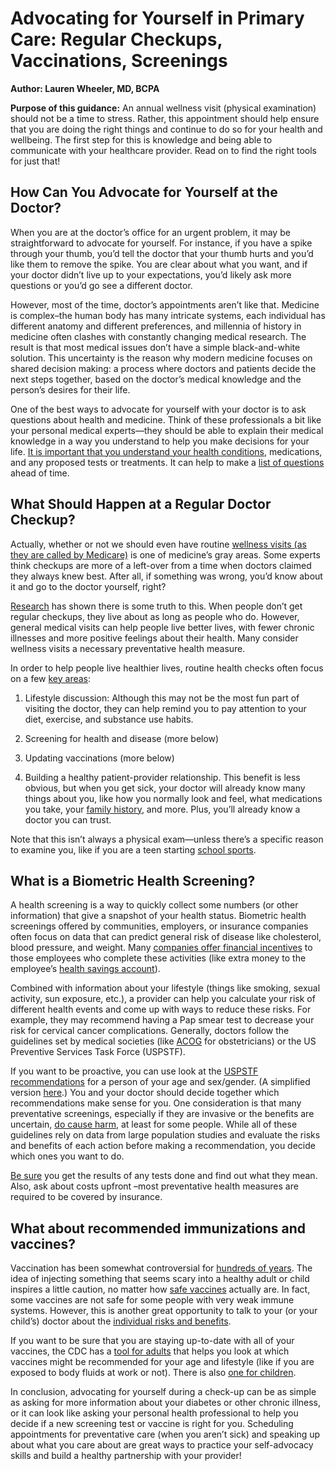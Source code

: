# Advocating for Yourself in Primary Care: Regular Checkups, Vaccinations, Screenings

**Author: Lauren Wheeler, MD, BCPA** 

**Purpose of this guidance:** An annual wellness visit (physical examination) should not be a time to stress. Rather, this appointment should help ensure that you are doing the right things and continue to do so for your health and wellbeing. The first step for this is knowledge and being able to communicate with your healthcare provider. Read on to find the right tools for just that!

## How Can You Advocate for Yourself at the Doctor?

When you are at the doctor’s office for an urgent problem, it may be straightforward to advocate for yourself. For instance, if you have a spike through your thumb, you’d tell the doctor that your thumb hurts and you’d like them to remove the spike. You are clear about what you want, and if your doctor didn’t live up to your expectations, you’d likely ask more questions or you’d go see a different doctor. 

However, most of the time, doctor’s appointments aren’t like that. Medicine is complex–the human body has many intricate systems, each individual has different anatomy and different preferences, and millennia of history in medicine often clashes with constantly changing medical research. The result is that most medical issues don’t have a simple black-and-white solution. This uncertainty is the reason why modern medicine focuses on shared decision making: a process where doctors and patients decide the next steps together, based on the doctor’s medical knowledge and the person’s desires for their life.

One of the best ways to advocate for yourself with your doctor is to ask questions about health and medicine. Think of these professionals a bit like your personal medical experts—they should be able to explain their medical knowledge in a way you understand to help you make decisions for your life. [It is important that you understand your health conditions](https://www.nia.nih.gov/health/what-should-i-ask-my-doctor-during-checkup), medications, and any proposed tests or treatments. It can help to make a [list of questions](https://www.ahrq.gov/questions/question-builder/online.html) ahead of time. 

## What Should Happen at a Regular Doctor Checkup?

Actually, whether or not we should even have routine [wellness visits (as they are called by Medicare)](https://www.medicare.gov/coverage/yearly-wellness-visits) is one of medicine’s gray areas. Some experts think checkups are more of a left-over from a time when doctors claimed they always knew best. After all, if something was wrong, you’d know about it and go to the doctor yourself, right?

[Research](https://doi.org/10.1001/jama.2021.6524) has shown there is some truth to this. When people don’t get regular checkups, they live about as long as people who do. However, general medical visits can help people live better lives, with fewer chronic illnesses and more positive feelings about their health. Many consider wellness visits a necessary preventative health measure.  

In order to help people live healthier lives, routine health checks often focus on a few [key areas](https://medlineplus.gov/ency/article/002125.htm):

1. Lifestyle discussion: Although this may not be the most fun part of visiting the doctor, they can help remind you to pay attention to your diet, exercise, and substance use habits.

2. Screening for health and disease (more below)

3. Updating vaccinations (more below) 

4. Building a healthy patient-provider relationship. This benefit is less obvious, but when you get sick, your doctor will already know many things about you, like how you normally look and feel, what medications you take, your [family history](https://cbiit.github.io/FHH/html/index.html), and more. Plus, you’ll already know a doctor you can trust.

Note that this isn’t always a physical exam—unless there’s a specific reason to examine you, like if you are a teen starting [school sports](https://www.aap.org/en/patient-care/preparticipation-physical-evaluation/).

## What is a Biometric Health Screening?

A health screening is a way to quickly collect some numbers (or other information) that give a snapshot of your health status. Biometric health screenings offered by communities, employers, or insurance companies often focus on data that can predict general risk of disease like cholesterol, blood pressure, and weight. Many [companies offer financial incentives](https://www.kff.org/report-section/ehbs-2015-section-twelve-health-risk-assessment-biometrics-screening-and-wellness-programs/) to those employees who complete these activities (like extra money to the employee’s [health savings account](https://www.healthcare.gov/glossary/health-savings-account-hsa/)). 

Combined with information about your lifestyle (things like smoking, sexual activity, sun exposure, etc.), a provider can help you calculate your risk of different health events and come up with ways to reduce these risks. For example, they may recommend having a Pap smear test to decrease your risk for cervical cancer complications. Generally, doctors follow the guidelines set by medical societies (like [ACOG](https://www.acog.org/womens-health/healthy-living/screening-and-prevention) for obstetricians) or the US Preventive Services Task Force (USPSTF).

If you want to be proactive, you can use look at the [USPSTF recommendations](https://www.uspreventiveservicestaskforce.org/webview/#!/) for a person of your age and sex/gender. (A simplified version [here](https://health.gov/myhealthfinder).) You and your doctor should decide together which recommendations make sense for you. One consideration is that many preventative screenings, especially if they are invasive or the benefits are uncertain, [do cause harm](https://www.ncbi.nlm.nih.gov/pmc/articles/PMC5507224/), at least for some people. While all of these guidelines rely on data from large population studies and evaluate the risks and benefits of each action before making a recommendation, you decide which ones you want to do.

[Be sure](https://health.gov/myhealthfinder/doctor-visits/screening-tests/get-screened#take-action-tab) you get the results of any tests done and find out what they mean. Also, ask about costs upfront –most preventative health measures are required to be covered by insurance. 

## What about recommended immunizations and vaccines?

Vaccination has been somewhat controversial for [hundreds of years](https://pubmed.ncbi.nlm.nih.gov/29654748/). The idea of injecting something that seems scary into a healthy adult or child inspires a little caution, no matter how [safe vaccines](https://www.cdc.gov/vaccinesafety/ensuringsafety/index.html) actually are. In fact, some vaccines are not safe for some people with very weak immune systems. However, this is another great opportunity to talk to your (or your child’s) doctor about the [individual risks and benefits](https://www.cochranelibrary.com/cdsr/doi/10.1002/14651858.CD001431.pub5/full).

If you want to be sure that you are staying up-to-date with all of your vaccines, the CDC has a [tool for adults](https://www2a.cdc.gov/nip/adultimmsched/) that helps you look at which vaccines might be recommended for your age and lifestyle (like if you are exposed to body fluids at work or not). There is also [one for children](https://www2a.cdc.gov/vaccines/childquiz/). 

In conclusion, advocating for yourself during a check-up can be as simple as asking for more information about your diabetes or other chronic illness, or it can look like asking your personal health professional to help you decide if a new screening test or vaccine is right for you. Scheduling appointments for preventative care (when you aren’t sick) and speaking up about what you care about are great ways to practice your self-advocacy skills and build a healthy partnership with your provider!
